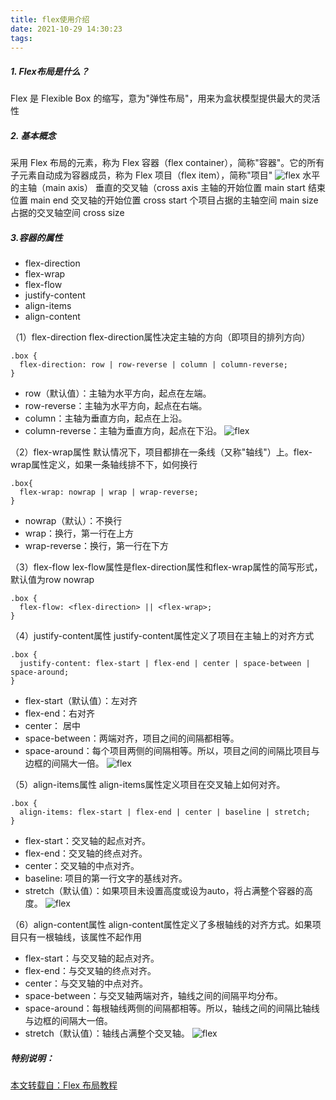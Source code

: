 ```yaml
---
title: flex使用介绍
date: 2021-10-29 14:30:23
tags:
---
```


##### 1. Flex布局是什么？
Flex 是 Flexible Box 的缩写，意为"弹性布局"，用来为盒状模型提供最大的灵活性

##### 2. 基本概念
采用 Flex 布局的元素，称为 Flex 容器（flex container），简称"容器"。它的所有子元素自动成为容器成员，称为 Flex 项目（flex item），简称"项目"
![flex](flex_1.png)
水平的主轴（main axis）
垂直的交叉轴（cross axis
主轴的开始位置  main start
结束位置    main end
交叉轴的开始位置    cross start
个项目占据的主轴空间    main size
占据的交叉轴空间    cross size

##### 3.容器的属性
- flex-direction
- flex-wrap
- flex-flow
- justify-content
- align-items
- align-content

（1）flex-direction
flex-direction属性决定主轴的方向（即项目的排列方向）
```
.box {
  flex-direction: row | row-reverse | column | column-reverse;
}
```
- row（默认值）：主轴为水平方向，起点在左端。
- row-reverse：主轴为水平方向，起点在右端。
- column：主轴为垂直方向，起点在上沿。
- column-reverse：主轴为垂直方向，起点在下沿。
![flex](flex_2.png)

（2）flex-wrap属性
默认情况下，项目都排在一条线（又称"轴线"）上。flex-wrap属性定义，如果一条轴线排不下，如何换行
```
.box{
  flex-wrap: nowrap | wrap | wrap-reverse;
}
```
- nowrap（默认）：不换行
- wrap：换行，第一行在上方
- wrap-reverse：换行，第一行在下方

（3）flex-flow
lex-flow属性是flex-direction属性和flex-wrap属性的简写形式，默认值为row nowrap
```
.box {
  flex-flow: <flex-direction> || <flex-wrap>;
}
```

（4）justify-content属性
justify-content属性定义了项目在主轴上的对齐方式
```
.box {
  justify-content: flex-start | flex-end | center | space-between | space-around;
}
```
- flex-start（默认值）：左对齐
- flex-end：右对齐
- center： 居中
- space-between：两端对齐，项目之间的间隔都相等。
- space-around：每个项目两侧的间隔相等。所以，项目之间的间隔比项目与边框的间隔大一倍。
![flex](flex_3.png)

（5）align-items属性
align-items属性定义项目在交叉轴上如何对齐。
```
.box {
  align-items: flex-start | flex-end | center | baseline | stretch;
}
```
- flex-start：交叉轴的起点对齐。
- flex-end：交叉轴的终点对齐。
- center：交叉轴的中点对齐。
- baseline: 项目的第一行文字的基线对齐。
- stretch（默认值）：如果项目未设置高度或设为auto，将占满整个容器的高度。
![flex](flex_4.png)

（6）align-content属性
align-content属性定义了多根轴线的对齐方式。如果项目只有一根轴线，该属性不起作用

- flex-start：与交叉轴的起点对齐。
- flex-end：与交叉轴的终点对齐。
- center：与交叉轴的中点对齐。
- space-between：与交叉轴两端对齐，轴线之间的间隔平均分布。
- space-around：每根轴线两侧的间隔都相等。所以，轴线之间的间隔比轴线与边框的间隔大一倍。
- stretch（默认值）：轴线占满整个交叉轴。
![flex](flex_5.png)

##### 特别说明：
[本文转载自：Flex 布局教程](https://www.ruanyifeng.com/blog/2015/07/flex-grammar.html)
